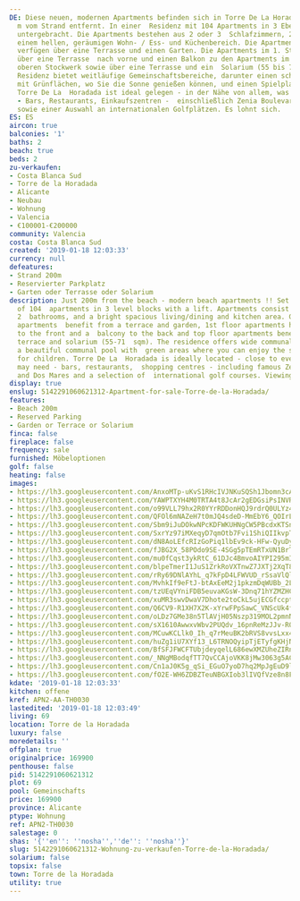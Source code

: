 ```yaml
---
DE: Diese neuen, modernen Apartments befinden sich in Torre De La Horadada, nur 200
  m vom Strand entfernt. In einer  Residenz mit 104 Apartments in 3 Ebenen mit Aufzug
  untergebracht. Die Apartments bestehen aus 2 oder 3  Schlafzimmern, 2 Bädern und
  einem hellen, geräumigen Wohn- / Ess- und Küchenbereich. Die Apartments im  Erdgeschoss
  verfügen über eine Terrasse und einen Garten. Die Apartments im 1. Stock verfügen
  über eine Terrasse  nach vorne und einen Balkon zu den Apartments im hinteren und
  oberen Stockwerk sowie über eine Terrasse und ein  Solarium (55 bis 71 m2). Die
  Residenz bietet weitläufige Gemeinschaftsbereiche, darunter einen schönen  Gemeinschaftspool
  mit Grünflächen, wo Sie die Sonne genießen können, und einen Spielplatz für Kinder.
  Torre De La  Horadada ist ideal gelegen - in der Nähe von allem, was Sie benötigen
  - Bars, Restaurants, Einkaufszentren -  einschließlich Zenia Boulevard und Dos Mares
  sowie einer Auswahl an internationalen Golfplätzen. Es lohnt sich.
ES: ES
aircon: true
balconies: '1'
baths: 2
beach: true
beds: 2
zu-verkaufen:
- Costa Blanca Sud
- Torre de la Horadada
- Alicante
- Neubau
- Wohnung
- Valencia
- €100001-€200000
community: Valencia
costa: Costa Blanca Sud
created: '2019-01-18 12:03:33'
currency: null
defeatures:
- Strand 200m
- Reservierter Parkplatz
- Garten oder Terrasse oder Solarium
description: Just 200m from the beach - modern beach apartments !! Set in a residence
  of 104  apartments in 3 level blocks with a lift. Apartments consist of 2 or 3 bedrooms,
  2  bathrooms, and a bright spacious living/dining and kitchen area. Ground floor
  apartments  benefit from a terrace and garden, 1st floor apartments have a terrace
  to the front and a  balcony to the back and top floor apartments benefit from a
  terrace and solarium (55-71  sqm). The residence offers wide communal areas including
  a beautiful communal pool with  green areas where you can enjoy the sun and a playground
  for children. Torre De La  Horadada is ideally located - close to everything you
  may need - bars, restaurants,  shopping centres - including famous Zenia Boulevard
  and Dos Mares and a selection of  international golf courses. Viewings at any time.
display: true
enslug: 5142291060621312-Apartment-for-sale-Torre-de-la-Horadada/
features:
- Beach 200m
- Reserved Parking
- Garden or Terrace or Solarium
finca: false
fireplace: false
frequency: sale
furnished: Möbeloptionen
golf: false
heating: false
images:
- https://lh3.googleusercontent.com/AnxoMTp-uKvS1RHcIVJNKuSQSh1Jbomn3cAL4rNspl7EogU6CtA-M7wpz6JhZOy8JbAZtp7aOmjD77_QzVQ=w640-rj-e30-l100
- https://lh3.googleusercontent.com/YAWPTXYH4M0TRTA4t8JcAr2gEDGsiPsINVR1FS5KTfLgXtsg7ScgEm1OZEOAQ5Iffxe2g4VXYwK02QsB3oql=w640-rj-e30-l100
- https://lh3.googleusercontent.com/o99VLL79hx2R0YYrRDDonHQJ9rdrQ0ULYz4uF8bjswuSveOKawvPq0vSjI-AjfhfhiNv2ReIZF_sVqhBI8s=w640-rj-e30-l100
- https://lh3.googleusercontent.com/QFOl6mNAZeH7t0mJQ4sdeD-MmEbY6_QOIrLmM4p0VR-smraT8u9y1jtXP1uAONiRUrm-Fa4Kn59CeUL9NGID=w640-rj-e30-l100
- https://lh3.googleusercontent.com/Sbm9iJuDOkwNPcKDFWKUHNgCW5PBcdxKTSngyGJdLjHGRjgua2V-WDFGnCNmZyDJ26IRJrR-mzG1m2FqM-U=w640-rj-e30-l100
- https://lh3.googleusercontent.com/SxrYz97iMXeqyD7qmOtb7Fvi1ShiQIIkvpTvvF9muxZSYjIIuVxpEVUGEBGVWaB4FFCKOsX3NIe0dAYWbdAg=w640-rj-e30-l100
- https://lh3.googleusercontent.com/dN8AoLEfcRIzGoPiq1lbEv9ck-HFw-QyuDya-fUANU4CPtuTKupCbJeUdcW5cuLvbtVudeCfmikw9t4qbf1T=w640-rj-e30-l100
- https://lh3.googleusercontent.com/fJBG2X_58POdo9SE-4SGg5pTEmRTxUN1BrTEI7zILXajeApwIlU3b9Z7avoGW1Ol7PjeVp8kR71koBpb4cE=w640-rj-e30-l100
- https://lh3.googleusercontent.com/mu0fCqst3ykRtC_61DJc4BmvoAIYPI295mIPK5URWF2Is1FWYQJNGeblR1j-mHEv0vOMy9XYN0hOZeFmBcU=w640-rj-e30-l100
- https://lh3.googleusercontent.com/blpeTmerI1JuS1ZrkRoVXTnwZ7JXTj2XqT8wVO67ZaqMfb-ViQA4cclDVRNvTKTkSXjiKHYCzVVTp-WqGZAV=w640-rj-e30-l100
- https://lh3.googleusercontent.com/rRy69DNlAYhL_q7kFpD4LFWVUD_rSsaVlQlXmZdq6lRmLUbR9sise6xOqpOWPzprn6HC54Hiy4IZUsVCbubB=w640-rj-e30-l100
- https://lh3.googleusercontent.com/MvhkIf9eFtJ-btAxEeM2j1pkzmDqWUBb_2LWLqpM4LQMotTJw0LG_Rk8Bp6fRX6I5BHL7eJ4NhdNE5yhSdYK=w640-rj-e30-l100
- https://lh3.googleusercontent.com/tzUEqVYniFDB5euvaKGsW-3Dnq71hYZMZHCN4LYSZqCvVg3OPsT6ek1MeCrfg0aEz3TqWWlatenV1swHIqY=w640-rj-e30-l100
- https://lh3.googleusercontent.com/xuMR3swvDwaV7Dhote2toCkL5ujECGfccptd0IalJZamvwyVN6AD30FSVbzIKVxQQzPtDw_GFC6vdwHWnS5R=w640-rj-e30-l100
- https://lh3.googleusercontent.com/Q6CV9-R1XH7X2K-xYrwFPpSawC_VNScUk4f4LThGWN-gcJkRi72p9VuWoaHTlGyKWZh-C-bVr4Nlppjco1o=w640-rj-e30-l100
- https://lh3.googleusercontent.com/oLDz7GMe38n5TlAVjH05Nszp319MOL2pmnNxIWfhMd9L-8ybav0EC-HqFfYn3diAc0ioRmENa9PfANHR2A5k=w640-rj-e30-l100
- https://lh3.googleusercontent.com/sX1610AwwxvWbv2PUQdv_16pnReMzJJv-R0Ye8BYJl7ZLp56TCCzUGtoWYOHBrNzAraKQH5vv1nvuKHzPKwT=w640-rj-e30-l100
- https://lh3.googleusercontent.com/MCuwKCLlk0_Ih_q7rMeuBK2bRVS8vvsLxx4AT_N8tIAHkn2sX6VyNrc9yCEs6tzD6vIQMCfAKxfJu8eHPrTH=w640-rj-e30-l100
- https://lh3.googleusercontent.com/huZg1iU7XYf13_L6TRNOQyipTjETyfgKHjNemuJB6v0nM0CvKfxiBnYrst85XQg7j6ropEO0a1OAw_RS2r5SYg=w640-rj-e30-l100
- https://lh3.googleusercontent.com/BfSFJFWCFTUbjdeyqelL686ewXMZUheZIRnhCiPeekHETRK4e4emQpuxz44ZBqaTCy_X-9sUjc_8H9Nrys5tPQ=w640-rj-e30-l100
- https://lh3.googleusercontent.com/_NNgMBodqfTT7QvCCAjoVKK8jMw3063g5ACdTjScMLmGUx_eVF9E4_ONp4hSPhiX0iachFZMZwZk2t3kr1CG=w640-rj-e30-l100
- https://lh3.googleusercontent.com/Cn1aJ0K5g_qSi_EGuO7yoD7hq2MpJgEuD9lituAlNPMrZc1E9WPZ5PQhU1px_GmyIBermNZs_G8m2CdB69k2=w640-rj-e30-l100
- https://lh3.googleusercontent.com/fO2E-WH6ZDBZTeuNBGXIob3lIVQfVze8n8Fb5x2xeg0KV4OL5MSoakWQXxI0Ti06ZfhYbyn0UyHbkGM6BWB0dQ=w640-rj-e30-l100
kdate: '2019-01-18 12:03:33'
kitchen: offene
kref: APN2-AA-TH0030
lastedited: '2019-01-18 12:03:49'
living: 69
location: Torre de la Horadada
luxury: false
moredetails: ''
offplan: true
originalprice: 169900
penthouse: false
pid: 5142291060621312
plot: 69
pool: Gemeinschafts
price: 169900
province: Alicante
ptype: Wohnung
ref: APN2-TH0030
salestage: 0
shas: '{''en'': ''nosha'',''de'': ''nosha''}'
slug: 5142291060621312-Wohnung-zu-verkaufen-Torre-de-la-Horadada/
solarium: false
topsix: false
town: Torre de la Horadada
utility: true
---
```

